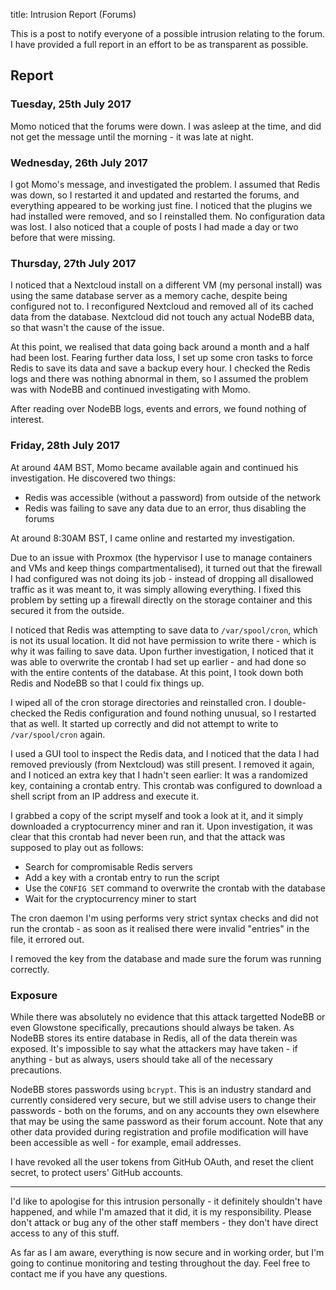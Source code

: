 title: Intrusion Report (Forums)

This is a post to notify everyone of a possible intrusion relating to the forum. I have provided a full report in an effort to be as transparent as possible.

## Report

### Tuesday, 25th July 2017

Momo noticed that the forums were down. I was asleep at the time, and did not get the message until the morning - it was late at night.

### Wednesday, 26th July 2017

I got Momo's message, and investigated the problem. I assumed that Redis was down, so I restarted it and updated and restarted the forums, and everything appeared to be working just fine. I noticed that the plugins we had installed were removed, and so I reinstalled them. No configuration data was lost. I also noticed that a couple of posts I had made a day or two before that were missing.

### Thursday, 27th July 2017

I noticed that a Nextcloud install on a different VM (my personal install) was using the same database server as a memory cache, despite being configured not to. I reconfigured Nextcloud and removed all of its cached data from the database. Nextcloud did not touch any actual NodeBB data, so that wasn't the cause of the issue.

At this point, we realised that data going back around a month and a half had been lost. Fearing further data loss, I set up some cron tasks to force Redis to save its data and save a backup every hour. I checked the Redis logs and there was nothing abnormal in them, so I assumed the problem was with NodeBB and continued investigating with Momo.

After reading over NodeBB logs, events and errors, we found nothing of interest.

### Friday, 28th July 2017

At around 4AM BST, Momo became available again and continued his investigation. He discovered two things:

* Redis was accessible (without a password) from outside of the network
* Redis was failing to save any data due to an error, thus disabling the forums

At around 8:30AM BST, I came online and restarted my investigation.

Due to an issue with Proxmox (the hypervisor I use to manage containers and VMs and keep things compartmentalised), it turned out that the firewall I had configured was not doing its job - instead of dropping all disallowed traffic as it was meant to, it was simply allowing everything. I fixed this problem by setting up a firewall directly on the storage container and this secured it from the outside.

I noticed that Redis was attempting to save data to `/var/spool/cron`, which is not its usual location. It did not have permission to write there - which is why it was failing to save data. Upon further investigation, I noticed that it was able to overwrite the crontab I had set up earlier - and had done so with the entire contents of the database. At this point, I took down both Redis and NodeBB so that I could fix things up.

I wiped all of the cron storage directories and reinstalled cron. I double-checked the Redis configuration and found nothing unusual, so I restarted that as well. It started up correctly and did not attempt to write to `/var/spool/cron` again.

I used a GUI tool to inspect the Redis data, and I noticed that the data I had removed previously (from Nextcloud) was still present. I removed it again, and I noticed an extra key that I hadn't seen earlier: It was a randomized key, containing a crontab entry. This crontab was configured to download a shell script from an IP address and execute it.

I grabbed a copy of the script myself and took a look at it, and it simply downloaded a cryptocurrency miner and ran it. Upon investigation, it was clear that this crontab had never been run, and that the attack was supposed to play out as follows:

* Search for compromisable Redis servers
* Add a key with a crontab entry to run the script
* Use the `CONFIG SET` command to overwrite the crontab with the database
* Wait for the cryptocurrency miner to start

The cron daemon I'm using performs very strict syntax checks and did not run the crontab - as soon as it realised there were invalid "entries" in the file, it errored out.

I removed the key from the database and made sure the forum was running correctly.

### Exposure

While there was absolutely no evidence that this attack targetted NodeBB or even Glowstone specifically, precautions should always be taken. As NodeBB stores its entire database in Redis, all of the data therein was exposed. It's impossible to say what the attackers may have taken - if anything - but as always, users should take all of the necessary precautions.

NodeBB stores passwords using `bcrypt`. This is an industry standard and currently considered very secure, but we still advise users to change their passwords - both on the forums, and on any accounts they own elsewhere that may be using the same password as their forum account. Note that any other data provided during registration and profile modification will have been accessible as well - for example, email addresses.

I have revoked all the user tokens from GitHub OAuth, and reset the client secret, to protect users' GitHub accounts.

---

I'd like to apologise for this intrusion personally - it definitely shouldn't have happened, and while I'm amazed that it did, it is my responsibility. Please don't attack or bug any of the other staff members - they don't have direct access to any of this stuff.

As far as I am aware, everything is now secure and in working order, but I'm going to continue monitoring and testing throughout the day. Feel free to contact me if you have any questions.

